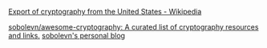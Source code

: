 
[Export of cryptography from the United States - Wikipedia](https://en.wikipedia.org/wiki/Export_of_cryptography_from_the_United_States)

[sobolevn/awesome-cryptography: A curated list of cryptography resources and links.](https://github.com/sobolevn/awesome-cryptography)
[sobolevn's personal blog](https://sobolevn.me/)
